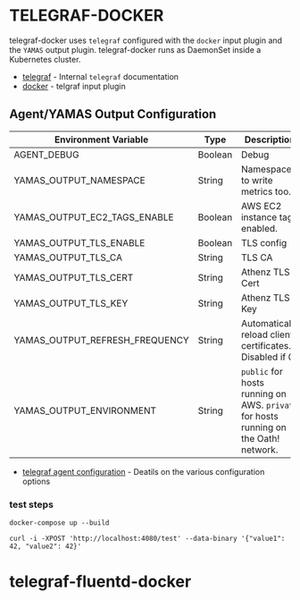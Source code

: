 # TELEGRAF-DOCKER
telegraf-docker uses `telegraf` configured with the `docker` input plugin and the `YAMAS` output plugin.  telegraf-docker runs as DaemonSet inside a Kubernetes cluster.

* [telegraf](https://git.ouroath.com/pages/monitoring/yamas_userguide_2.0/telegraf/telegraf/) - Internal `telegraf` documentation
* [docker](https://github.com/influxdata/telegraf/tree/master/plugins/inputs/docker) - telgraf input plugin

## Agent/YAMAS Output Configuration
| Environment Variable | Type | Description |
|------|-------|-------------|
| AGENT_DEBUG | Boolean | Debug |
| YAMAS_OUTPUT_NAMESPACE | String | Namespace to write metrics too. |
| YAMAS_OUTPUT_EC2_TAGS_ENABLE | Boolean | AWS EC2 instance tags enabled. |
| YAMAS_OUTPUT_TLS_ENABLE | Boolean | TLS config |
| YAMAS_OUTPUT_TLS_CA | String | TLS CA |
| YAMAS_OUTPUT_TLS_CERT | String | Athenz TLS Cert |
| YAMAS_OUTPUT_TLS_KEY | String | Athenz TLS Key |
| YAMAS_OUTPUT_REFRESH_FREQUENCY | String | Automatically reload client certificates. Disabled if 0. |
| YAMAS_OUTPUT_ENVIRONMENT | String | `public` for hosts running on AWS. `private` for hosts running on the Oath! network. |

* [telegraf agent configuration](https://github.com/influxdata/telegraf/blob/master/docs/CONFIGURATION.md) - Deatils on the various configuration options

### test steps 
```
docker-compose up --build

curl -i -XPOST 'http://localhost:4080/test' --data-binary '{"value1": 42, "value2": 42}'

```
# telegraf-fluentd-docker
